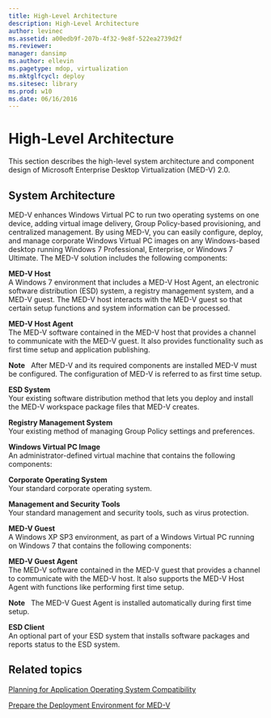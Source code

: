 ```yaml
---
title: High-Level Architecture
description: High-Level Architecture
author: levinec
ms.assetid: a00edb9f-207b-4f32-9e8f-522ea2739d2f
ms.reviewer: 
manager: dansimp
ms.author: ellevin
ms.pagetype: mdop, virtualization
ms.mktglfcycl: deploy
ms.sitesec: library
ms.prod: w10
ms.date: 06/16/2016
---
```



# High-Level Architecture


This section describes the high-level system architecture and component design of Microsoft Enterprise Desktop Virtualization (MED-V) 2.0.

## System Architecture


MED-V enhances Windows Virtual PC to run two operating systems on one device, adding virtual image delivery, Group Policy-based provisioning, and centralized management. By using MED-V, you can easily configure, deploy, and manage corporate Windows Virtual PC images on any Windows-based desktop running Windows 7 Professional, Enterprise, or Windows 7 Ultimate. The MED-V solution includes the following components:

<a href="" id="---------------med-v-host"></a> **MED-V Host**  
A Windows 7 environment that includes a MED-V Host Agent, an electronic software distribution (ESD) system, a registry management system, and a MED-V guest. The MED-V host interacts with the MED-V guest so that certain setup functions and system information can be processed.

<a href="" id="-------------------med-v-host-agent"></a> **MED-V Host Agent**  
The MED-V software contained in the MED-V host that provides a channel to communicate with the MED-V guest. It also provides functionality such as first time setup and application publishing.

**Note**  
After MED-V and its required components are installed MED-V must be configured. The configuration of MED-V is referred to as first time setup.

 

<a href="" id="esd-system"></a>**ESD System**  
Your existing software distribution method that lets you deploy and install the MED-V workspace package files that MED-V creates.

<a href="" id="registry-management-system"></a>**Registry Management System**  
Your existing method of managing Group Policy settings and preferences.

<a href="" id="windows-virtual-pc-image"></a>**Windows Virtual PC Image**  
An administrator-defined virtual machine that contains the following components:

<a href="" id="corporate-operating-system"></a>**Corporate Operating System**  
Your standard corporate operating system.

<a href="" id="management-and-security-tools"></a>**Management and Security Tools**  
Your standard management and security tools, such as virus protection.

<a href="" id="-----------------------med-v-guest"></a> **MED-V Guest**  
A Windows XP SP3 environment, as part of a Windows Virtual PC running on Windows 7 that contains the following components:

<a href="" id="---------------------------med-v-guest-agent"></a> **MED-V Guest Agent**  
The MED-V software contained in the MED-V guest that provides a channel to communicate with the MED-V host. It also supports the MED-V Host Agent with functions like performing first time setup.

**Note**  
The MED-V Guest Agent is installed automatically during first time setup.

 

<a href="" id="esd-client"></a>**ESD Client**  
An optional part of your ESD system that installs software packages and reports status to the ESD system.

## Related topics


[Planning for Application Operating System Compatibility](planning-for-application-operating-system-compatibility.md)

[Prepare the Deployment Environment for MED-V](prepare-the-deployment-environment-for-med-v.md)

 

 





